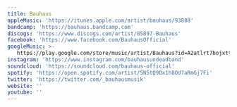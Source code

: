 ```yaml
---
title: Bauhaus
appleMusic: 'https://itunes.apple.com/artist/bauhaus/93888'
bandcamp: 'https://bauhaus.bandcamp.com'
discogs: 'https://www.discogs.com/artist/85897-Bauhaus'
facebook: 'https://www.facebook.com/BauhausOfficial'
googleMusic: >-
   https://play.google.com/store/music/artist/Bauhaus?id=A2atlrt7bojxtt3vorrtak3mbu4
instagram: 'https://www.instagram.com/bauhausundeadband'
soundcloud: 'https://soundcloud.com/bauhaus-official'
spotify: 'https://open.spotify.com/artist/5N5tQ9Dx1h8Od7aRmGj7Fi'
twitter: 'https://twitter.com/_bauhausmusik'
website: ''
youtube: ''
---
```

